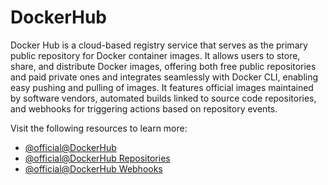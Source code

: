 # DockerHub

Docker Hub is a cloud-based registry service that serves as the primary public repository for Docker container images. It allows users to store, share, and distribute Docker images, offering both free public repositories and paid private ones and integrates seamlessly with Docker CLI, enabling easy pushing and pulling of images. It features official images maintained by software vendors, automated builds linked to source code repositories, and webhooks for triggering actions based on repository events.

Visit the following resources to learn more:

- [@official@DockerHub](https://hub.docker.com/)
- [@official@DockerHub Repositories](https://docs.docker.com/docker-hub/repos/)
- [@official@DockerHub Webhooks](https://docs.docker.com/docker-hub/webhooks/)
